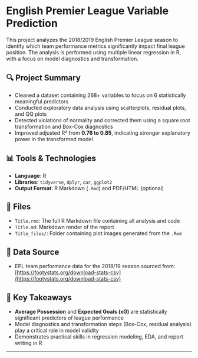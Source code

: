 # English Premier League Variable Prediction

This project analyzes the 2018/2019 English Premier League season to identify which team performance metrics significantly impact final league position. The analysis is performed using multiple linear regression in R, with a focus on model diagnostics and transformation.

## 🔍 Project Summary

- Cleaned a dataset containing 268+ variables to focus on 6 statistically meaningful predictors
- Conducted exploratory data analysis using scatterplots, residual plots, and QQ plots
- Detected violations of normality and corrected them using a square root transformation and Box-Cox diagnostics
- Improved adjusted R² from **0.76 to 0.85**, indicating stronger explanatory power in the transformed model

## 📊 Tools & Technologies

- **Language**: R
- **Libraries**: `tidyverse`, `dplyr`, `car`, `ggplot2`
- **Output Format**: R Markdown (`.Rmd`) and PDF/HTML (optional)

## 📁 Files

- `Title.rmd`: The full R Markdown file containing all analysis and code
- `Title.md`: Markdown render of the report
- `Title_files/`: Folder containing plot images generated from the `.Rmd`

## 📎 Data Source

- EPL team performance data for the 2018/19 season sourced from:  
  [https://footystats.org/download-stats-csv](https://footystats.org/download-stats-csv)

## 🧠 Key Takeaways

- **Average Possession** and **Expected Goals (xG)** are statistically significant predictors of league performance
- Model diagnostics and transformation steps (Box-Cox, residual analysis) play a critical role in model validity
- Demonstrates practical skills in regression modeling, EDA, and report writing in R

---


